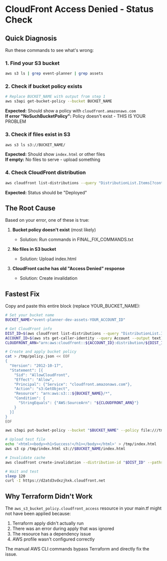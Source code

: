 # CloudFront Access Denied - Status Check

## Quick Diagnosis

Run these commands to see what's wrong:

### 1. Find your S3 bucket
```bash
aws s3 ls | grep event-planner | grep assets
```

### 2. Check if bucket policy exists
```bash
# Replace BUCKET_NAME with output from step 1
aws s3api get-bucket-policy --bucket BUCKET_NAME
```

**Expected:** Should show a policy with `cloudfront.amazonaws.com`  
**If error "NoSuchBucketPolicy":** Policy doesn't exist - THIS IS YOUR PROBLEM

### 3. Check if files exist in S3
```bash
aws s3 ls s3://BUCKET_NAME/
```

**Expected:** Should show `index.html` or other files  
**If empty:** No files to serve - upload something

### 4. Check CloudFront distribution
```bash
aws cloudfront list-distributions --query "DistributionList.Items[?contains(DomainName, 'd2atd3vdxzjhxk')].[Id,Status,Origins.Items[0].DomainName]" --output table
```

**Expected:** Status should be "Deployed"

## The Root Cause

Based on your error, one of these is true:

1. **Bucket policy doesn't exist** (most likely)
   - Solution: Run commands in FINAL_FIX_COMMANDS.txt

2. **No files in S3 bucket**
   - Solution: Upload index.html

3. **CloudFront cache has old "Access Denied" response**
   - Solution: Create invalidation

## Fastest Fix

Copy and paste this entire block (replace YOUR_BUCKET_NAME):

```bash
# Set your bucket name
BUCKET_NAME="event-planner-dev-assets-YOUR_ACCOUNT_ID"

# Get CloudFront info
DIST_ID=$(aws cloudfront list-distributions --query "DistributionList.Items[?contains(DomainName, 'd2atd3vdxzjhxk')].Id" --output text)
ACCOUNT_ID=$(aws sts get-caller-identity --query Account --output text)
CLOUDFRONT_ARN="arn:aws:cloudfront::${ACCOUNT_ID}:distribution/${DIST_ID}"

# Create and apply bucket policy
cat > /tmp/policy.json << EOF
{
  "Version": "2012-10-17",
  "Statement": [{
    "Sid": "AllowCloudFront",
    "Effect": "Allow",
    "Principal": {"Service": "cloudfront.amazonaws.com"},
    "Action": "s3:GetObject",
    "Resource": "arn:aws:s3:::${BUCKET_NAME}/*",
    "Condition": {
      "StringEquals": {"AWS:SourceArn": "${CLOUDFRONT_ARN}"}
    }
  }]
}
EOF

aws s3api put-bucket-policy --bucket "$BUCKET_NAME" --policy file:///tmp/policy.json

# Upload test file
echo '<html><body><h1>Success!</h1></body></html>' > /tmp/index.html
aws s3 cp /tmp/index.html s3://$BUCKET_NAME/index.html

# Invalidate cache
aws cloudfront create-invalidation --distribution-id "$DIST_ID" --paths "/*"

# Wait and test
sleep 120
curl -I https://d2atd3vdxzjhxk.cloudfront.net
```

## Why Terraform Didn't Work

The `aws_s3_bucket_policy.cloudfront_access` resource in your main.tf might not have been applied because:

1. Terraform apply didn't actually run
2. There was an error during apply that was ignored
3. The resource has a dependency issue
4. AWS profile wasn't configured correctly

The manual AWS CLI commands bypass Terraform and directly fix the issue.
